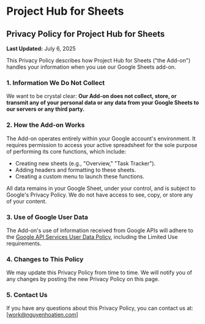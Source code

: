 # Project Hub for Sheets

## Privacy Policy for Project Hub for Sheets

**Last Updated:** July 6, 2025

This Privacy Policy describes how Project Hub for Sheets ("the Add-on") handles your information when you use our Google Sheets add-on.

### 1. Information We Do Not Collect

We want to be crystal clear: **Our Add-on does not collect, store, or transmit any of your personal data or any data from your Google Sheets to our servers or any third party.**

### 2. How the Add-on Works

The Add-on operates entirely within your Google account's environment. It requires permission to access your active spreadsheet for the sole purpose of performing its core functions, which include:

- Creating new sheets (e.g., "Overview," "Task Tracker").
- Adding headers and formatting to these sheets.
- Creating a custom menu to launch these functions.

All data remains in your Google Sheet, under your control, and is subject to Google's Privacy Policy. We do not have access to see, copy, or store any of your content.

### 3. Use of Google User Data

The Add-on's use of information received from Google APIs will adhere to the [Google API Services User Data Policy](https://developers.google.com/terms/api-services-user-data-policy), including the Limited Use requirements.

### 4. Changes to This Policy

We may update this Privacy Policy from time to time. We will notify you of any changes by posting the new Privacy Policy on this page.

### 5. Contact Us

If you have any questions about this Privacy Policy, you can contact us at: [work@nguyenhoatien.com]
